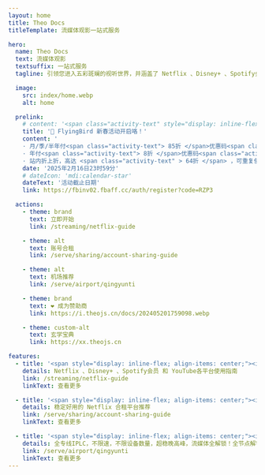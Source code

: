 ```yaml
---
layout: home
title: Theo Docs
titleTemplate: 流媒体观影一站式服务

hero:
  name: Theo Docs
  text: 流媒体观影
  textsuffix: 一站式服务
  tagline: 引领您进入五彩斑斓的视听世界，并涵盖了 Netflix 、Disney+ 、Spotify会员 和 YouTube会员 的精彩领域

  image:
    src: index/home.webp
    alt: home

  prelink:
    # content: '<span class="activity-text" style="display: inline-flex; align-items: center;"><img src="https://www.qingyunti.cc/images/qytlogo-144-49.png" style="height:0.65rem; "/>IPLC纯专线内网传输线路 最高2.5Gbps速率!</span>'
    title: '🎉 FlyingBird 新春活动开启咯！'
    content: '
    · 月/季/半年付<span class="activity-text"> 85折 </span>优惠码<span class="activity-text"> cny2585 </span></br>
    · 年付<span class="activity-text"> 8折 </span>优惠码<span class="activity-text"> cny2580 </span></br>
    · 站内折上折，高达 <span class="activity-text" > 64折 </span> ，可重复使用<span class="activity-text"> 5 </span>次'
    date: '2025年2月16日23时59分'
    # dateIcon: 'mdi:calendar-star'
    dateText: '活动截止日期'
    link: https://fbinv02.fbaff.cc/auth/register?code=RZP3

  actions:
    - theme: brand
      text: 立即开始
      link: /streaming/netflix-guide

    - theme: alt
      text: 账号合租
      link: /serve/sharing/account-sharing-guide

    - theme: alt
      text: 机场推荐
      link: /serve/airport/qingyunti

    - theme: brand
      text: ❤️ 成为赞助商
      link: https://i.theojs.cn/docs/202405201759098.webp

    - theme: custom-alt
      text: 玄学宝典
      link: https://xx.theojs.cn

features:
  - title: '<span style="display: inline-flex; align-items: center;"><img src="index/netflix.svg" style="height:27px; margin-right:0.5rem;"/>流媒体观影</span>'
    details: Netflix 、Disney+ 、Spotify会员 和 YouTube各平台使用指南
    link: /streaming/netflix-guide
    linkText: 查看更多

  - title: '<span style="display: inline-flex; align-items: center;"><iconify-icon icon="logos:youtube-icon" style="margin-right:0.5rem; alt="IPLC"></iconify-icon>合租平台</span>'
    details: 稳定好用的 Netflix 合租平台推荐
    link: /serve/sharing/account-sharing-guide
    linkText: 查看更多

  - title: '<span style="display: inline-flex; align-items: center;"><iconify-icon icon="twemoji:airplane" style="margin-right:0.5rem; alt="IPLC"></iconify-icon>优质线路</span>'
    details: 全专线IPLC，不限速，不限设备数量，超稳晚高峰，流媒体全解锁！全节点解锁chatgpt！
    link: /serve/airport/qingyunti
    linkText: 查看更多
---
```


<Home />
